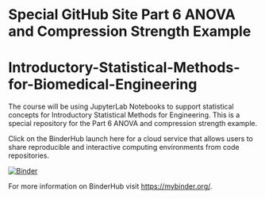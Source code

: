 # Special GitHub Site Part 6 ANOVA and Compression Strength Example 
# Introductory-Statistical-Methods-for-Biomedical-Engineering

The course will be using JupyterLab Notebooks to support statistical concepts for Introductory Statistical Methods for Engineering. This is a special repository for the Part 6 ANOVA and compression strength example.    

Click on the BinderHub launch here for a cloud service that allows users to share reproducible and interactive computing environments from code repositories. 

[![Binder](https://mybinder.org/badge_logo.svg)](https://mybinder.org/v2/gh/Statistcial-Methods-for-Engineering/Special-GitHub-Site-Part-6-ANOVA-and-Compression-Strength-Example/edit/main/README.md/HEAD)



For more information on BinderHub visit https://mybinder.org/.


